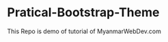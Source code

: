 Pratical-Bootstrap-Theme
========================

This Repo is demo of tutorial of MyanmarWebDev.com
